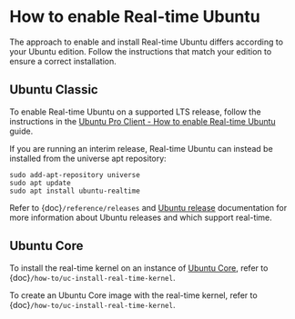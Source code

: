 # How to enable Real-time Ubuntu

The approach to enable and install Real-time Ubuntu differs according to your Ubuntu edition.
Follow the instructions that match your edition to ensure a correct installation.

## Ubuntu Classic

To enable Real-time Ubuntu on a supported LTS release, follow the instructions in the [Ubuntu Pro Client - How to enable Real-time Ubuntu](https://canonical-ubuntu-pro-client.readthedocs-hosted.com/en/latest/howtoguides/enable_realtime_kernel/) guide.

If you are running an interim release, Real-time Ubuntu can instead be installed from the universe apt repository:

```shell
sudo add-apt-repository universe
sudo apt update
sudo apt install ubuntu-realtime
```

Refer to {doc}`/reference/releases` and [Ubuntu release](https://ubuntu.com/about/release-cycle) documentation for more information about Ubuntu releases and which support real-time.

## Ubuntu Core

To install the real-time kernel on an instance of [Ubuntu Core](https://ubuntu.com/core), refer to {doc}`/how-to/uc-install-real-time-kernel`.

To create an Ubuntu Core image with the real-time kernel, refer to {doc}`/how-to/uc-install-real-time-kernel`.
